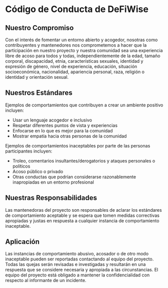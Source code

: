 # Código de Conducta de DeFiWise

## Nuestro Compromiso

Con el interés de fomentar un entorno abierto y acogedor, nosotras como contribuyentes y mantenedores nos comprometemos a hacer que la participación en nuestro proyecto y nuestra comunidad sea una experiencia libre de acoso para todos y todas, independientemente de la edad, tamaño corporal, discapacidad, etnia, características sexuales, identidad y expresión de género, nivel de experiencia, educación, situación socioeconómica, nacionalidad, apariencia personal, raza, religión o identidad y orientación sexual.

## Nuestros Estándares

Ejemplos de comportamientos que contribuyen a crear un ambiente positivo incluyen:

- Usar un lenguaje acogedor e inclusivo
- Respetar diferentes puntos de vista y experiencias
- Enfocarse en lo que es mejor para la comunidad
- Mostrar empatía hacia otras personas de la comunidad

Ejemplos de comportamientos inaceptables por parte de las personas participantes incluyen:

- Troleo, comentarios insultantes/derogatorios y ataques personales o políticos
- Acoso público o privado
- Otras conductas que podrían considerarse razonablemente inapropiadas en un entorno profesional

## Nuestras Responsabilidades

Las mantenedoras del proyecto son responsables de aclarar los estándares de comportamiento aceptable y se espera que tomen medidas correctivas apropiadas y justas en respuesta a cualquier instancia de comportamiento inaceptable.


## Aplicación

Las instancias de comportamiento abusivo, acosador o de otro modo inaceptable pueden ser reportadas contactando al equipo del proyecto. Todas las quejas serán revisadas e investigadas y resultarán en una respuesta que se considere necesaria y apropiada a las circunstancias. El equipo del proyecto está obligado a mantener la confidencialidad con respecto al informante de un incidente. 


